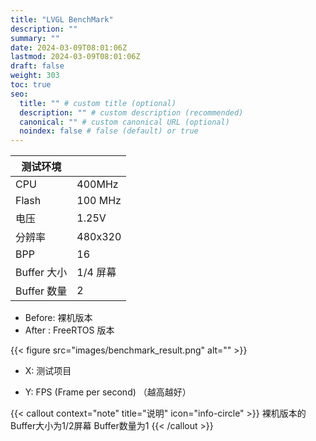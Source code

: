 ```yaml
---
title: "LVGL BenchMark"
description: ""
summary: ""
date: 2024-03-09T08:01:06Z
lastmod: 2024-03-09T08:01:06Z
draft: false
weight: 303
toc: true
seo:
  title: "" # custom title (optional)
  description: "" # custom description (recommended)
  canonical: "" # custom canonical URL (optional)
  noindex: false # false (default) or true
---
```


| 测试环境 | |
| --- | --- |
| CPU | 400MHz |
| Flash | 100 MHz |
| 电压 | 1.25V |
| 分辨率 | 480x320 |
| BPP | 16 |
| Buffer 大小 | 1/4 屏幕 |
| Buffer 数量 | 2 |

- Before: 裸机版本
- After : FreeRTOS 版本

{{< figure src="images/benchmark_result.png" alt="" >}}

- X: 测试项目

- Y: FPS (Frame per second) （越高越好）

{{< callout context="note" title="说明" icon="info-circle" >}}
裸机版本的 Buffer大小为1/2屏幕  Buffer数量为1
{{< /callout >}}

